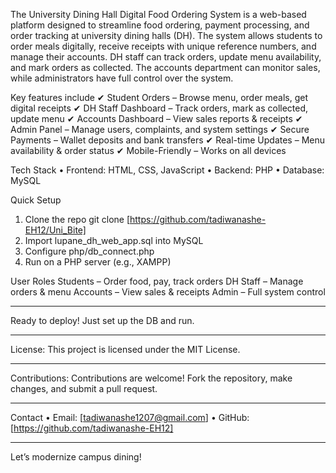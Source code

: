 The University Dining Hall Digital Food Ordering System is a web-based platform designed to streamline food ordering, payment processing, and order tracking at university dining halls (DH). The system allows students to order meals digitally, receive receipts with unique reference numbers, and manage their accounts. DH staff can track orders, update menu availability, and mark orders as collected. The accounts department can monitor sales, while administrators have full control over the system.

Key features include
✔ Student Orders – Browse menu, order meals, get digital receipts
✔ DH Staff Dashboard – Track orders, mark as collected, update menu
✔ Accounts Dashboard – View sales reports & receipts
✔ Admin Panel – Manage users, complaints, and system settings
✔ Secure Payments – Wallet deposits and bank transfers
✔ Real-time Updates – Menu availability & order status
✔ Mobile-Friendly – Works on all devices

Tech Stack
•	Frontend: HTML, CSS, JavaScript
•	Backend: PHP
•	Database: MySQL

Quick Setup
1.	Clone the repo 
git clone [https://github.com/tadiwanashe-EH12/Uni_Bite]  
2.	Import lupane_dh_web_app.sql into MySQL
3.	Configure php/db_connect.php
4.	Run on a PHP server (e.g., XAMPP)
   
User Roles
Students – Order food, pay, track orders
DH Staff – Manage orders & menu
Accounts – View sales & receipts
Admin – Full system control
________________________________________
 Ready to deploy! Just set up the DB and run.

_______________________________________
License: 
This project is licensed under the MIT License.

________________________________________
 Contributions: 
Contributions are welcome! Fork the repository, make changes, and submit a pull request.

________________________________________

Contact
•	Email: [tadiwanashe1207@gmail.com]
•	GitHub: [https://github.com/tadiwanashe-EH12]
________________________________________


 Let’s modernize campus dining! 


